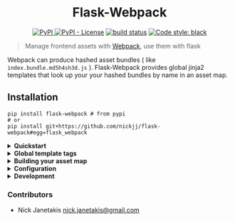 <h1 align="center"> Flask-Webpack</h1>

<p align="center">
<a href="https://pypi.org/project/Flask-Webpack/"><img alt="PyPI" src="https://img.shields.io/pypi/v/flask-webpack.svg"/>
<a href="https://pypi.org/project/Flask-Webpack/"><img alt="PyPI - License" src="https://img.shields.io/pypi/l/flask-webpack.svg"></a>
<a href="https://travis-ci.org/nickjj/flask-webpack?branch=master"><img alt="build status" src="https://travis-ci.org/nickjj/flask-webpack.svg?branch=master"/></a>
<a href="https://github.com/ambv/black"><img src="https://img.shields.io/badge/code%20style-black-000000.svg" alt="Code style: black"></a>

>  Manage frontend assets with [Webpack](https://webpack.js.org/>), use them with flask

</p>

Webpack can produce hashed asset bundles ( like `index.bundle.md5h4sh3d.js` ).  Flask-Webpack provides global jinja2 templates that look up your your hashed bundles by name in an asset map.


Installation
------------

```{sh}
pip install flask-webpack # from pypi
# or
pip install git+https://github.com/nickjj/flask-webpack#egg=flask_webpack
```

<details><summary><b>Quickstart</b></summary>

```{sh}
  # webpack quickstart
  npm install --save-dev webpack webpack-cli webpack-manifest-plugin
  npm install --save lodash
  npx webpack \
    --output-filename [name].[chunkhash].js \
    --plugin webpack-manifest-plugin
  # looks for ./src/index.js for js assets, puts their compiled results in
  # ./dist/
```
```{javascript}
// src/index.js
import _ from 'lodash'
console.log(_.join(['hello', 'webpack'], ' '))
```
```python
# app.py
from flask import Flask
from flask_webpack import Webpack

webpack = Webpack()

app = Flask(__name__, static_folder="./dist")
webpack.init_app(app)
```
```HTML
<!-- templates/index.html -->
{{ javascript_tag("index.js") }}
```

If you have a webpack entrypoint named ``index.js``, the template will complile to

```{HTML}
  <script src="index.h4sh3d.js"></script>
```

Now you can happily tell your frontend proxy to cache that hamburger image for
an entire year.  If you ever change the hamburger, the md5 will change but you
do not need to change any of your templates because the `asset_url_for`
tag knows how to look it up.
</details>

<details><summary><b>Global template tags</b></summary>

#### `asset_url_for`
Signature:
```python
def assets_url_for(asset_name: str) -> jinja2.Markup: ...
```
resolves the hashed url for an asset name.  Quotes not included.

#### `javascript_tag`
Signature:
```python
def javascript_tag(
    *assets: str,
    unique: bool = True,
    attrs: Dict[str, Union[str, bool, int]] = {},
    **more_attrs: Union[str, bool, int]
) -> jinja2.Markup: ...
```
produces a `<script>` tag for each passed asset name.  Each tag will have the HTML attributes described in the `attrs` and `more_attrs` dicts.  If you need to duplicate a script, pass `unique=False`.  If you need to use a reserved keyword as a HTML attribute on your script tag, (i.e. `async`, `attrs`, `unique`), put the desired prop in into the `attrs` dict.

#### `stylesheet_tag`
Signature:
```python
def stylesheet_tag(
    *assets: str,
    unique: bool = True,
    attrs: Dict[str, Union[str, bool, int]] = {},
    **more_attrs: Union[str, bool, int]
) -> jinja2.Markup: ...
```
Writes out a `<link rel="stylesheet">` tag for each passed asset.  Each tag will have the HTML attributes described in the `attrs` and `more_attrs` dicts.  If you need to duplicate a script, pass `unique=False`.  If you need to use a reserved keyword as a HTML attribute on your script tag, (i.e. `async`, `attrs`, `unique`), put the desired prop in into the `attrs` dict.


You can view a complete working example in the <a href="./flask_webpack/tests/test_app">test app</a>.

There's also a <a href="https://nickjanetakis.com/blog/manage-your-assets-with-flask-webpack">blog post and short video</a> explaining how to use this extension.
</details>

<details><summary><b>Building your asset map</b></summary>
Flask-Webpack requires a JSON file `manifest.json` mapping the name of each of your bundles to its hashed equivalent.  You can build this manifest file using
<a
  href="https://www.npmjs.com/package/webpack-manifest-plugin">
  <code>webpack-manifest-plugin</code></a>
or
<a  href="https://github.com/nickjj/manifest-revision-webpack-plugin">
  <code>manifest-revision-plugin</code></a>
</a>
</details>


<details><summary><b>Configuration</b></summary>

`Flask-Webpack` resolves its configuration options with this order of priority:
  1. `app.config[OPTION_NAME]` trumps all
  2. a named option in the asset_map
  3. `flask_webpack.Webpack(**{"option_name": option_value})`

Here are the available configuration options:


```python
(
  app.config["WEBPACK_MANIFEST_PATH"]
  or flask_webpack.Webpack(manifest_path=None)
)
```
default: ``None``

**Required:** any valid path to a JSON asset map.  An idiomatic location might be  `./dist/manifest.json` relative to your `package.json`.

```python
(
  app.config["WEBPACK_ASSETS_URL"]
  or json_asset_map["publicPath"]
  or json_asset_map["public_path"]
  or flask_webpack.Webpack(assets_url=None)
)
```
default: `"/"`

**Optional:** A URL to prepend to your hashed asset names.  In production, you can set this to your full domain name or CDN.  In development, you might to point to a [`webpack-dev-server`](https://github.com/webpack/webpack-dev-server) on another port.  You can control this in python switching `os.environ.get("FLASK_ENV") == "development"` or by changing the value of the `publicPath` key in the generation of your asset map.

:warning: warning: this does not automatically join the URL and your asset name.  You must provide the joining `/`.

:warning: warning: prepending a different `asset_url`/`public_path` to your assets may cause them not to work in production `url(./relative/path/to/style/asset)`


```python
app.config.get("WEBPACK_MANIFEST_ASSETS_ONLY")
```
default: ``False``

**Optional:** Assume the manifest file only contains the assets and *not* `"publicPath"` or `"public_path"`.  Otherwise, `flask_webpack` will handle both flat asset maps and asset maps with an `"asset"` key.

```python
(
  app.config.get("WEBPACK_LOG_LEVEL")
  or 'DEBUG' if (
    os.environ.get("FLASK_DEBUG")
    or os.environ.get("FLASK_ENV") == 'development'
  )
  else 'ERROR'
)
```
default: `"ERROR"`
**Optional** One of the .string [python logging levels](https://docs.python.org/3/howto/logging.html#logging-levels).  The higher/more serious the level, more visible a missing asset will become.

|error level| missing asset yields|
|--|--|
|**DEBUG**| `<-- comment about missing asset -->`|
if level == "DEBUG":
    return "<!-- {} -->".format(message.replace("-->", "")
|**INFO**|`console.warn`|
|**WARNING**|`console.error`|
|**ERROR+**|`werkzeug.routing.BuildError`|

</details>

<details><summary><b>Development</b></summary>

```sh
git clone https://github.com/nickjj/flask-webpack.git
cd flask-webpack

# having created a fresh virtualenv with a tool of your choice..
source activate flask-webpack
pip install -r requirements.txt
pip install -r devRequirements.txt
```
pre-push, please run:
```bash
flake8 .      # check the style
pip install . # check it builds
pyre check    # run the static type checker
pytest ./tests/unit.py ./tests/test_app_wp1/tests
pip uninstall flask-webpack
```
</details>

### Contributors

- Nick Janetakis <nick.janetakis@gmail.com>
